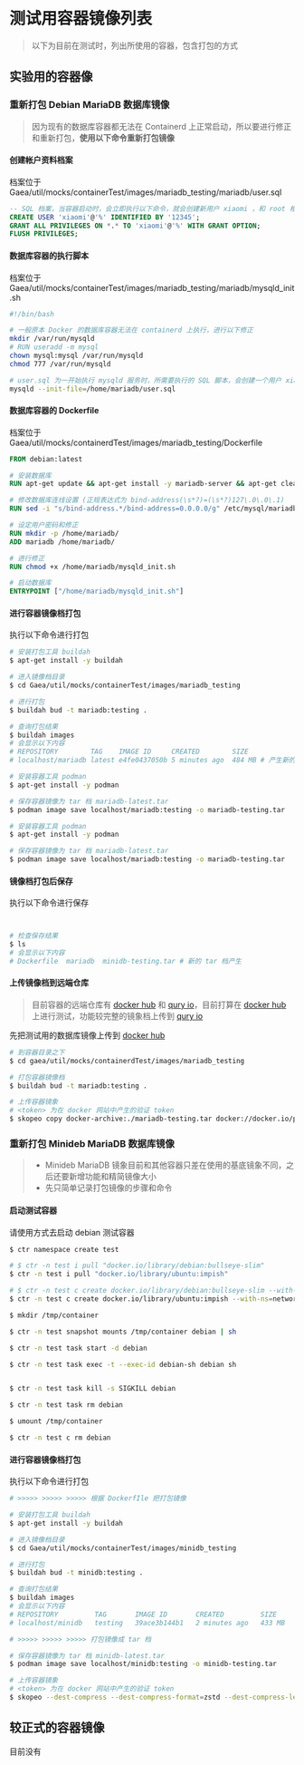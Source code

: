 # 测试用容器镜像列表

> 以下为目前在测试时，列出所使用的容器，包含打包的方式

## 实验用的容器像

### 重新打包 Debian MariaDB 数据库镜像

> 因为现有的数据库容器都无法在 Containerd 上正常启动，所以要进行修正和重新打包，**使用以下命令重新打包镜像**

#### 创建帐户资料档案

档案位于 Gaea/util/mocks/containerTest/images/mariadb_testing/mariadb/user.sql

```sql
-- SQL 档案，当容器启动时，会立即执行以下命令，就会创建新用户 xiaomi ，和 root 相同权限
CREATE USER 'xiaomi'@'%' IDENTIFIED BY '12345';
GRANT ALL PRIVILEGES ON *.* TO 'xiaomi'@'%' WITH GRANT OPTION;
FLUSH PRIVILEGES;
```

#### 数据库容器的执行脚本

档案位于 Gaea/util/mocks/containerTest/images/mariadb_testing/mariadb/mysqld_init.sh

```bash
#!/bin/bash

# 一般原本 Docker 的数据库容器无法在 containerd 上执行，进行以下修正
mkdir /var/run/mysqld
# RUN useradd -m mysql
chown mysql:mysql /var/run/mysqld
chmod 777 /var/run/mysqld

# user.sql 为一开始执行 mysqld 服务时，所需要执行的 SQL 脚本，会创建一个用户 xiaomi，并且设置密码
mysqld --init-file=/home/mariadb/user.sql
```

#### 数据库容器的 Dockerfile

档案位于 Gaea/util/mocks/containerdTest/images/mariadb_testing/Dockerfile

```dockerfile
FROM debian:latest

# 安装数据库
RUN apt-get update && apt-get install -y mariadb-server && apt-get clean

# 修改数据库连线设置 (正规表达式为 bind-address(\s*?)=(\s*?)127\.0\.0\.1)
RUN sed -i "s/bind-address.*/bind-address=0.0.0.0/g" /etc/mysql/mariadb.conf.d/50-server.cnf

# 设定用户密码和修正
RUN mkdir -p /home/mariadb/
ADD mariadb /home/mariadb/

# 进行修正
RUN chmod +x /home/mariadb/mysqld_init.sh

# 启动数据库
ENTRYPOINT ["/home/mariadb/mysqld_init.sh"]
```

#### 进行容器镜像档打包

执行以下命令进行打包

```bash
# 安装打包工具 buildah
$ apt-get install -y buildah

# 进入镜像档目录
$ cd Gaea/util/mocks/containerTest/images/mariadb_testing

# 进行打包
$ buildah bud -t mariadb:testing .

# 查询打包结果
$ buildah images
# 会显示以下内容
# REPOSITORY        TAG    IMAGE ID     CREATED        SIZE
# localhost/mariadb latest e4fe0437050b 5 minutes ago  484 MB # 产生新的镜像

# 安装容器工具 podman
$ apt-get install -y podman

# 保存容器镜像为 tar 档 mariadb-latest.tar
$ podman image save localhost/mariadb:testing -o mariadb-testing.tar

# 安装容器工具 podman
$ apt-get install -y podman

# 保存容器镜像为 tar 档 mariadb-latest.tar
$ podman image save localhost/mariadb:testing -o mariadb-testing.tar


```

#### 镜像档打包后保存

执行以下命令进行保存

```bash


# 检查保存结果
$ ls
# 会显示以下内容
# Dockerfile  mariadb  minidb-testing.tar # 新的 tar 档产生
```

#### 上传镜像档到远端仓库

> 目前容器的远端仓库有 [docker hub](https://hub.docker.com/) 和 [qury io](https://quay.io/)，目前打算在 [docker hub](https://hub.docker.com/) 上进行测试，功能较完整的镜象档上传到 [qury io](https://quay.io/)

先把测试用的数据库镜像上传到 [docker hub](https://hub.docker.com/)

```bash
# 到容器目录之下
$ cd gaea/util/mocks/containerdTest/images/mariadb_testing

# 打包容器镜像档
$ buildah bud -t mariadb:testing .

# 上传容器镜象
# <token> 为在 docker 网站中产生的验证 token 
$ skopeo copy docker-archive:./mariadb-testing.tar docker://docker.io/panhongrainbow/mariadb:testing --dest-creds panhongrainbow:<token>
```

### 重新打包 Minideb MariaDB 数据库镜像

> - Minideb MariaDB 镜象目前和其他容器只差在使用的基底镜象不同，之后还要新增功能和精简镜像大小
> - 先只简单记录打包镜像的步骤和命令

#### 启动测试容器

请使用方式去启动 debian 测试容器

```bash
$ ctr namespace create test

# $ ctr -n test i pull "docker.io/library/debian:bullseye-slim"
$ ctr -n test i pull "docker.io/library/ubuntu:impish"

# $ ctr -n test c create docker.io/library/debian:bullseye-slim --with-ns=network:/var/run/netns/gaea-default debian
$ ctr -n test c create docker.io/library/ubuntu:impish --with-ns=network:/var/run/netns/gaea-default debian

$ mkdir /tmp/container

$ ctr -n test snapshot mounts /tmp/container debian | sh

$ ctr -n test task start -d debian

$ ctr -n test task exec -t --exec-id debian-sh debian sh


$ ctr -n test task kill -s SIGKILL debian

$ ctr -n test task rm debian

$ umount /tmp/container

$ ctr -n test c rm debian

```



#### 进行容器镜像档打包

执行以下命令进行打包

```bash
# >>>>> >>>>> >>>>> 根据 DockerfIle 把打包镜像

# 安装打包工具 buildah
$ apt-get install -y buildah

# 进入镜像档目录
$ cd Gaea/util/mocks/containerTest/images/minidb_testing

# 进行打包
$ buildah bud -t minidb:testing .

# 查询打包结果
$ buildah images
# 会显示以下内容
# REPOSITORY         TAG       IMAGE ID       CREATED         SIZE
# localhost/minidb   testing   39ace3b144b1   2 minutes ago   433 MB

# >>>>> >>>>> >>>>> 打包镜像成 tar 档

# 保存容器镜像为 tar 档 minidb-latest.tar
$ podman image save localhost/minidb:testing -o minidb-testing.tar

# 上传容器镜象
# <token> 为在 docker 网站中产生的验证 token 
$ skopeo --dest-compress --dest-compress-format=zstd --dest-compress-level=20 copy docker-archive:./minidb-testing.tar docker://docker.io/panhongrainbow/minidb:testing --dest-creds panhongrainbow:<token>
```

## 较正式的容器镜像

目前没有















